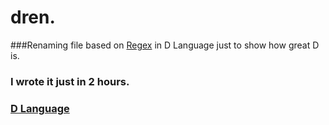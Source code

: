# dren.
###Renaming file based on [Regex](https://en.wikipedia.org/wiki/Regular_expression) in D Language just to show how great D is.
### I wrote it just in 2 hours.
### [D Language](https://dlang.org/)
